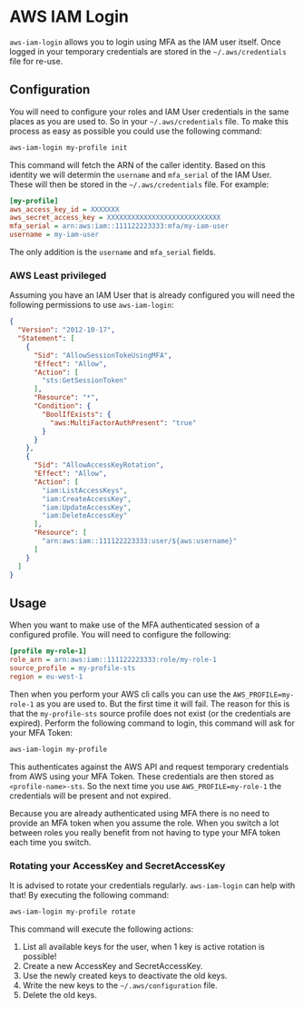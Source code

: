 # AWS IAM Login

`aws-iam-login` allows you to login using MFA as the IAM user itself. Once logged in your temporary credentials are
stored in the `~/.aws/credentials` file for re-use.

## Configuration

You will need to configure your roles and IAM User credentials in the same places as you are used to. So in your
`~/.aws/credentials` file. To make this process as easy as possible you could use the following command:

```bash
aws-iam-login my-profile init
```

This command will fetch the ARN of the caller identity. Based on this identity we will determin the `username` and
`mfa_serial` of the IAM User. These will then be stored in the `~/.aws/credentials` file. For example:

```ini
[my-profile]
aws_access_key_id = XXXXXXX
aws_secret_access_key = XXXXXXXXXXXXXXXXXXXXXXXXXXXX
mfa_serial = arn:aws:iam::111122223333:mfa/my-iam-user
username = my-iam-user
```

The only addition is the `username` and `mfa_serial` fields.

### AWS Least privileged

Assuming you have an IAM User that is already configured you will need the following permissions to use `aws-iam-login`:

```json
{
  "Version": "2012-10-17",
  "Statement": [
    {
      "Sid": "AllowSessionTokeUsingMFA",
      "Effect": "Allow",
      "Action": [
        "sts:GetSessionToken"
      ],
      "Resource": "*",
      "Condition": {
        "BoolIfExists": {
          "aws:MultiFactorAuthPresent": "true"
        }
      }
    },
    {
      "Sid": "AllowAccessKeyRotation",
      "Effect": "Allow",
      "Action": [
        "iam:ListAccessKeys",
        "iam:CreateAccessKey",
        "iam:UpdateAccessKey",
        "iam:DeleteAccessKey"
      ],
      "Resource": [
        "arn:aws:iam::111122223333:user/${aws:username}"
      ]
    }
  ]
}
```

## Usage

When you want to make use of the MFA authenticated session of a configured profile. You will need to configure the
following:

```ini
[profile my-role-1]
role_arn = arn:aws:iam::111122223333:role/my-role-1
source_profile = my-profile-sts
region = eu-west-1
```

Then when you perform your AWS cli calls you can use the `AWS_PROFILE=my-role-1` as you are used to. But the first time  it will fail. The reason for this is that the `my-profile-sts` source profile does not exist (or the credentials are expired).
Perform the following command to login, this command will ask for your MFA Token:

```bash
aws-iam-login my-profile
```

This authenticates against the AWS API and request temporary credentials from AWS using your MFA Token. These credentials are then stored as `<profile-name>-sts`.
So the next time you use `AWS_PROFILE=my-role-1` the credentials will be present and not expired.

Because you are already authenticated using MFA there is no need to provide an MFA token when you assume the role.
When you switch a lot between roles you really benefit from not having to type your MFA token each time you switch.

### Rotating your AccessKey and SecretAccessKey

It is advised to rotate your credentials regularly. `aws-iam-login` can help with that! By executing the following command:

```bash
aws-iam-login my-profile rotate
```

This command will execute the following actions:

1. List all available keys for the user, when 1 key is active rotation is possible!
2. Create a new AccessKey and SecretAccessKey.
3. Use the newly created keys to deactivate the old keys.
4. Write the new keys to the `~/.aws/configuration` file.
5. Delete the old keys.
